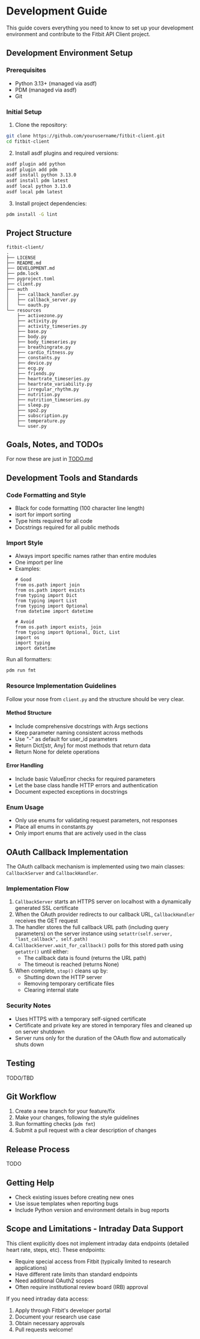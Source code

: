 # Development Guide

This guide covers everything you need to know to set up your development
environment and contribute to the Fitbit API Client project.

## Development Environment Setup

### Prerequisites

- Python 3.13+ (managed via asdf)
- PDM (managed via asdf)
- Git

### Initial Setup

1. Clone the repository:

```bash
git clone https://github.com/yourusername/fitbit-client.git
cd fitbit-client
```

2. Install asdf plugins and required versions:

```bash
asdf plugin add python
asdf plugin add pdm
asdf install python 3.13.0
asdf install pdm latest
asdf local python 3.13.0
asdf local pdm latest
```

3. Install project dependencies:

```bash
pdm install -G lint
```

## Project Structure

```
fitbit-client/
.
├── LICENSE
├── README.md
├── DEVELOPMENT.md
├── pdm.lock
├── pyproject.toml
├── client.py
├── auth
│   ├── callback_handler.py
│   ├── callback_server.py
│   └── oauth.py
└── resources
    ├── activezone.py
    ├── activity.py
    ├── activity_timeseries.py
    ├── base.py
    ├── body.py
    ├── body_timeseries.py
    ├── breathingrate.py
    ├── cardio_fitness.py
    ├── constants.py
    ├── device.py
    ├── ecg.py
    ├── friends.py
    ├── heartrate_timeseries.py
    ├── heartrate_variability.py
    ├── irregular_rhythm.py
    ├── nutrition.py
    ├── nutrition_timeseries.py
    ├── sleep.py
    ├── spo2.py
    ├── subscription.py
    ├── temperature.py
    └── user.py
```

## Goals, Notes, and TODOs

For now these are just in [TODO.md](TODO.md)

## Development Tools and Standards

### Code Formatting and Style

- Black for code formatting (100 character line length)
- isort for import sorting
- Type hints required for all code
- Docstrings required for all public methods

### Import Style

- Always import specific names rather than entire modules
- One import per line
- Examples:
  ```
  # Good
  from os.path import join
  from os.path import exists
  from typing import Dict
  from typing import List
  from typing import Optional
  from datetime import datetime

  # Avoid
  from os.path import exists, join
  from typing import Optional, Dict, List
  import os
  import typing
  import datetime
  ```

Run all formatters:

```bash
pdm run fmt
```

### Resource Implementation Guidelines

Follow your nose from `client.py` and the structure should be very clear.

#### Method Structure

- Include comprehensive docstrings with Args sections
- Keep parameter naming consistent across methods
- Use "-" as default for user_id parameters
- Return Dict[str, Any] for most methods that return data
- Return None for delete operations

#### Error Handling

- Include basic ValueError checks for required parameters
- Let the base class handle HTTP errors and authentication
- Document expected exceptions in docstrings

### Enum Usage

- Only use enums for validating request parameters, not responses
- Place all enums in constants.py
- Only import enums that are actively used in the class

## OAuth Callback Implementation

The OAuth callback mechanism is implemented using two main classes:
`CallbackServer` and `CallbackHandler`.

### Implementation Flow

1. `CallbackServer` starts an HTTPS server on localhost with a dynamically
   generated SSL certificate
2. When the OAuth provider redirects to our callback URL, `CallbackHandler`
   receives the GET request
3. The handler stores the full callback URL path (including query parameters) on
   the server instance using `setattr(self.server, "last_callback", self.path)`
4. `CallbackServer.wait_for_callback()` polls for this stored path using
   `getattr()` until either:
   - The callback data is found (returns the URL path)
   - The timeout is reached (returns None)
5. When complete, `stop()` cleans up by:
   - Shutting down the HTTP server
   - Removing temporary certificate files
   - Clearing internal state

### Security Notes

- Uses HTTPS with a temporary self-signed certificate
- Certificate and private key are stored in temporary files and cleaned up on
  server shutdown
- Server runs only for the duration of the OAuth flow and automatically shuts
  down

## Testing

TODO/TBD

## Git Workflow

1. Create a new branch for your feature/fix
2. Make your changes, following the style guidelines
3. Run formatting checks (`pdm fmt`)
4. Submit a pull request with a clear description of changes

## Release Process

TODO

## Getting Help

- Check existing issues before creating new ones
- Use issue templates when reporting bugs
- Include Python version and environment details in bug reports

## Scope and Limitations - Intraday Data Support

This client explicitly does not implement intraday data endpoints (detailed
heart rate, steps, etc). These endpoints:

- Require special access from Fitbit (typically limited to research
  applications)
- Have different rate limits than standard endpoints
- Need additional OAuth2 scopes
- Often require institutional review board (IRB) approval

If you need intraday data access:

1. Apply through Fitbit's developer portal
2. Document your research use case
3. Obtain necessary approvals
4. Pull requests welcome!
